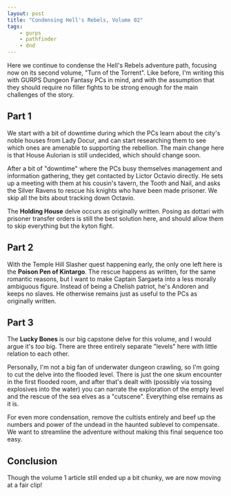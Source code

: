 ```yaml
---
layout: post
title: "Condensing Hell's Rebels, Volume 02"
tags:
    - gurps
    - pathfinder
    - dnd
---
```


Here we continue to condense the Hell's Rebels adventure path, focusing now on
its second volume, "Turn of the Torrent". Like before, I'm writing this with
GURPS Dungeon Fantasy PCs in mind, and with the assumption that they should
require no filler fights to be strong enough for the main challenges of the
story.

## Part 1

We start with a bit of downtime during which the PCs learn about the city's
noble houses from Lady Docur, and can start researching them to see which ones
are amenable to supporting the rebellion. The main change here is that House
Aulorian is still undecided, which should change soon.

After a bit of "downtime" where the PCs busy themselves management and
information gathering, they get contacted by Lictor Octavio directly. He sets up
a meeting with them at his cousin's tavern, the Tooth and Nail, and asks the
Silver Ravens to rescue his knights who have been made prisoner. We skip all the
bits about tracking down Octavio.

The **Holding House** delve occurs as originally written. Posing as dottari with
prisoner transfer orders is still the best solution here, and should allow them
to skip everything but the kyton fight.

## Part 2

With the Temple Hill Slasher quest happening early, the only one left here is
the **Poison Pen of Kintargo**. The rescue happens as written, for the same
romantic reasons, but I want to make Captain Sargaeta into a less morally
ambiguous figure. Instead of being a Chelish patriot, he's Andoren and keeps no
slaves. He otherwise remains just as useful to the PCs as originally written.

## Part 3

The **Lucky Bones** is our big capstone delve for this volume, and I would argue
it's _too_ big. There are three entirely separate "levels" here with little
relation to each other.

Personally, I'm not a big fan of underwater dungeon crawling, so I'm going to
cut the delve into the flooded level. There is just the one skum encounter in
the first flooded room, and after that's dealt with (possibly via tossing
explosives into the water) you can narrate the exploration of the empty level
and the rescue of the sea elves as a "cutscene". Everything else remains as it
is.

For even more condensation, remove the cultists entirely and beef up the numbers
and power of the undead in the haunted sublevel to compensate. We want to
streamline the adventure without making this final sequence too easy.

## Conclusion

Though the volume 1 article still ended up a bit chunky, we are now moving at a
fair clip!
